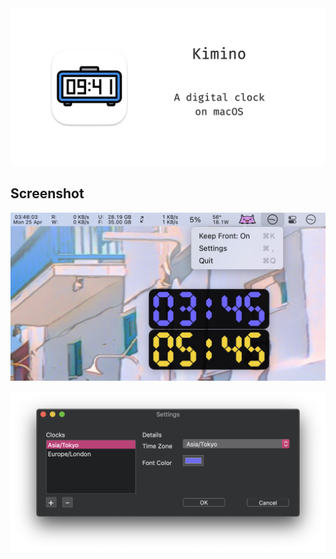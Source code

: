 <img src="https://github.com/cocoa-xu/kimino/raw/main/assets/repository-open-graph.png" alt="Logo">

## Screenshot
![screenshot](assets/kimino.jpg)

![kimino-settings](assets/kimino-settings.png)
